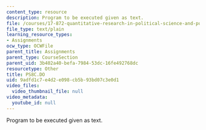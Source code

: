 ```yaml
---
content_type: resource
description: Program to be executed given as text.
file: /courses/17-872-quantitative-research-in-political-science-and-public-policy-spring-2004/9adfd1c7e4d2e098cb5b93bd07c3e0d1_PS8C.DO
file_type: text/plain
learning_resource_types:
- Assignments
ocw_type: OCWFile
parent_title: Assignments
parent_type: CourseSection
parent_uid: 3b402a40-befa-7984-53dc-16fe492768dc
resourcetype: Other
title: PS8C.DO
uid: 9adfd1c7-e4d2-e098-cb5b-93bd07c3e0d1
video_files:
  video_thumbnail_file: null
video_metadata:
  youtube_id: null
---
```

Program to be executed given as text.

